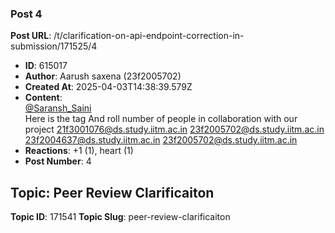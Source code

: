 ### Post 4
**Post URL**: /t/clarification-on-api-endpoint-correction-in-submission/171525/4
- **ID**: 615017
- **Author**: Aarush saxena  (23f2005702)
- **Created At**: 2025-04-03T14:38:39.579Z
- **Content**:  
  <a class="mention" href="/u/saransh_saini">@Saransh_Saini</a><br>
Here is the tag
And roll number  of people in collaboration with our project
21f3001076@ds.study.iitm.ac.in
23f2005702@ds.study.iitm.ac.in
23f2004637@ds.study.iitm.ac.in
23f2005702@ds.study.iitm.ac.in
- **Reactions**: +1 (1), heart (1)
- **Post Number**: 4

## Topic: Peer Review Clarificaiton
**Topic ID**: 171541
**Topic Slug**: peer-review-clarificaiton

